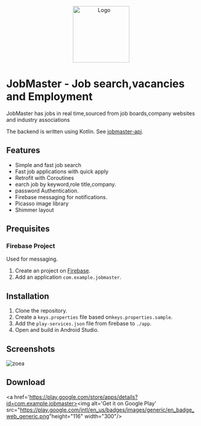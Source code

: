 <p align="center">
	<img
		width="150"
		alt="Logo"
		src="https://user-images.githubusercontent.com/63802031/123842340-55b0ec00-d919-11eb-8db0-28e17c50fc07.png"
</p>


# JobMaster - Job search,vacancies and Employment

JobMaster has  jobs in real time,sourced from job boards,company websites and industry associations

The backend is written using Kotlin. See [jobmaster-api](https://github.com/GideonRotich/JobMasterApp).

## Features

- Simple and fast job search
- Fast job applications with quick apply
- Retrofit with Coroutines
- earch job by keyword,role title,company.
- password Authentication.
- Firebase messaging for notifications.
- Picasso image library
- Shimmer layout

## Prequisites

### Firebase Project

Used for messaging.

1. Create an project on [Firebase](https://console.firebase.google.com/).
2. Add an application `com.example.jobmaster`.


## Installation

1. Clone the repository.
2. Create a `keys.properties` file based on`keys.properties.sample`.
3. Add the `play-services.json` file from firebase to `./app`.
4. Open and build in Android Studio.


## Screenshots
![zoea](https://user-images.githubusercontent.com/63802031/123845509-f228bd80-d91c-11eb-8938-5ba1c2bb67e3.jpg)









## Download

<a href='https://play.google.com/store/apps/details?id=com.example.jobmaster>
​    <img alt='Get it on Google Play' 
​         src="https://play.google.com/intl/en_us/badges/images/generic/en_badge_web_generic.png"
​         height="116" width="300"/>
</a>
